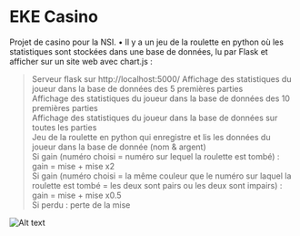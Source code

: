 # EKE Casino

Projet de casino pour la NSI.
• Il y a un jeu de la roulette en python où les statistiques sont stockées dans une base de données, lu par Flask et afficher sur un site web avec chart.js :

> Serveur flask sur http://localhost:5000/
> Affichage des statistiques du joueur dans la base de données des 5 premières parties <br/>
> Affichage des statistiques du joueur dans la base de données des 10 premières parties <br/>
> Affichage des statistiques du joueur dans la base de données sur toutes les parties <br/>
> Jeu de la roulette en python qui enregistre et lis les données du joueur dans la base de donnée (nom & argent) <br/>
> Si gain (numéro choisi = numéro sur lequel la roulette est tombé) : gain = mise + mise x2 <br/>
> Si gain (numéro choisi = la même couleur que le numéro sur laquel la roulette est tombé = les deux sont pairs ou les deux sont impairs) : gain = mise + mise x0.5 <br/>
> Si perdu : perte de la mise <br/>

![Alt text](http://image.noelshack.com/fichiers/2021/09/7/1615152862-eke-casino.png)
